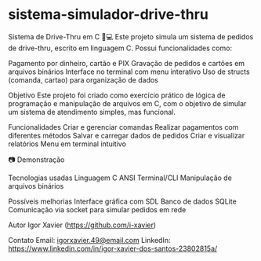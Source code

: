 # sistema-simulador-drive-thru

Sistema de Drive-Thru em C 🚗💻
Este projeto simula um sistema de pedidos de drive-thru, escrito em linguagem C. Possui funcionalidades como:

Pagamento por dinheiro, cartão e PIX
Gravação de pedidos e cartões em arquivos binários
Interface no terminal com menu interativo
Uso de structs (comanda, cartao) para organização de dados

Objetivo
Este projeto foi criado como exercício prático de lógica de programação e manipulação de arquivos em C, com o objetivo de simular um sistema de atendimento simples, mas funcional.

Funcionalidades
Criar e gerenciar comandas
Realizar pagamentos com diferentes métodos
Salvar e carregar dados de pedidos
Criar e visualizar relatórios
Menu em terminal intuitivo

📷 Demonstração

Tecnologias usadas
Linguagem C ANSI
Terminal/CLI
Manipulação de arquivos binários

Possíveis melhorias
Interface gráfica com SDL
Banco de dados SQLite
Comunicação via socket para simular pedidos em rede

Autor
Igor Xavier (https://github.com/i-xavier)

Contato
Email: igorxavier.49@email.com
LinkedIn: https://www.linkedin.com/in/igor-xavier-dos-santos-23802815a/